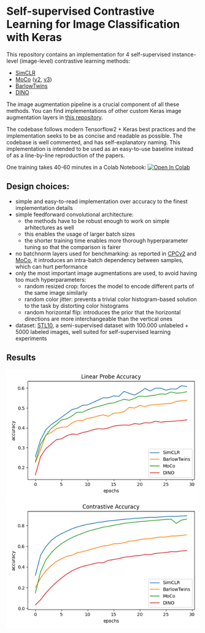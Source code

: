 # Self-supervised Contrastive Learning for Image Classification with Keras

This repository contains an implementation for 4 self-supervised instance-level (image-level) contrastive learning methods:
- [SimCLR](https://arxiv.org/abs/2002.05709)
- [MoCo](https://arxiv.org/abs/1911.05722) ([v2](https://arxiv.org/abs/2003.04297), [v3](https://arxiv.org/abs/2104.02057))
- [BarlowTwins](https://arxiv.org/abs/2103.03230)
- [DINO](https://arxiv.org/abs/2104.14294)

The image augmentation pipeline is a crucial component of all these methods. You can find implementations of other custom Keras image augmentation layers in [this repository](https://github.com/beresandras/image-augmentation-layers-keras).

The codebase follows modern Tensorflow2 + Keras best practices and the implementation seeks to be as concise and readable as possible. The codebase is well commented, and has self-explanatory naming. This implementation is intended to be used as an easy-to-use baseline instead of as a line-by-line reproduction of the papers. 

One training takes 40-60 minutes in a Colab Notebook: [![Open In Colab](https://colab.research.google.com/assets/colab-badge.svg)](https://colab.research.google.com/github/beresandras/contrastive-classification-keras/blob/master/contrastive_classification_keras.ipynb)

## Design choices:
- simple and easy-to-read implementation over accuracy to the finest implementation details
- simple feedforward convolutional architecture: 
    - the methods have to be robust enough to work on simple arhitectures as well
    - this enables the usage of larger batch sizes
    - the shorter training time enables more thorough hyperparameter tuning so that the comparison is fairer
- no batchnorm layers used for benchmarking: as reported in [CPCv2](https://arxiv.org/abs/1905.09272) and [MoCo](https://arxiv.org/abs/1911.05722), it introduces an intra-batch dependency between samples, which can hurt performance
- only the most important image augmentations are used, to avoid having too much hyperparameters:
    - random resized crop: forces the model to encode different parts of the same image similarly
    - random color jitter: prevents a trivial color histogram-based solution to the task by distorting color histograms
    - random horizontal flip: introduces the prior that the horizontal directions are more interchangeable than the vertical ones
- dataset: [STL10](https://ai.stanford.edu/~acoates/stl10/), a semi-supervised dataset with 100.000 unlabeled + 5000 labeled images, well suited for self-supervised learning experiments

## Results
![linear probe accuracy plot](./assets/probe_acc.png)
![contrastive accuracy plot](./assets/contr_acc.png)
